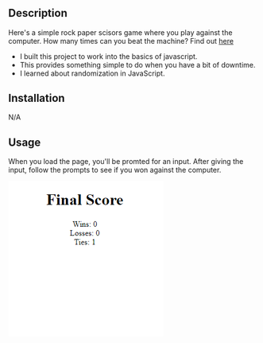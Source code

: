 # <Your-Project-Title>

## Description

Here's a simple rock paper scisors game where you play against the computer. How many times can you beat the machine? Find out [here](https://tuinderj.github.io/rock-paper-scisors/)

- I built this project to work into the basics of javascript.
- This provides something simple to do when you have a bit of downtime.
- I learned about randomization in JavaScript.

## Installation

N/A

## Usage

When you load the page, you'll be promted for an input. After giving the input, follow the prompts to see if you won against the computer.

![Screenshot](./assets/images/screenshot.png)
